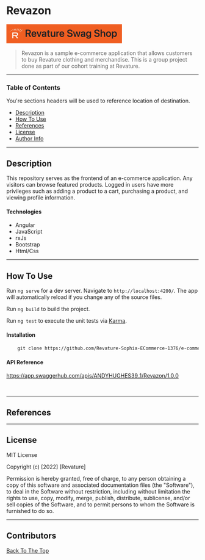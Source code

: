 # Revazon

![Project Image](src/assets/images/revazon-nav-bar-image.png)

> Revazon is a sample e-commerce application that allows customers to buy Revature clothing and merchandise. This is a group project done as part of our cohort training at Revature.
---

### Table of Contents
You're sections headers will be used to reference location of destination.

- [Description](#description)
- [How To Use](#how-to-use)
- [References](#references)
- [License](#license)
- [Author Info](#author-info)

---

## Description

This repository serves as the frontend of an e-commerce application. Any visitors can browse featured products. Logged in users have more privileges such as adding a product to a cart, purchasing a product, and viewing profile information.

#### Technologies

- Angular
- JavaScript
- rxJs
- Bootstrap
- Html/Css

---

## How To Use

Run `ng serve` for a dev server. Navigate to `http://localhost:4200/`. The app will automatically reload if you change any of the source files.

Run `ng build` to build the project.

Run `ng test` to execute the unit tests via [Karma](https://karma-runner.github.io).

#### Installation

```html
    git clone https://github.com/Revature-Sophia-ECommerce-1376/e-commerce-frontend-angular.git
```

#### API Reference
https://app.swaggerhub.com/apis/ANDYHUGHES39_1/Revazon/1.0.0
```html
    
```


---

## References


---

## License

MIT License

Copyright (c) [2022] [Revature]

Permission is hereby granted, free of charge, to any person obtaining a copy
of this software and associated documentation files (the "Software"), to deal
in the Software without restriction, including without limitation the rights
to use, copy, modify, merge, publish, distribute, sublicense, and/or sell
copies of the Software, and to permit persons to whom the Software is
furnished to do so.


---

## Contributors



[Back To The Top](#read-me-template)